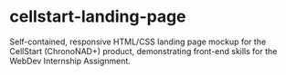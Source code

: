 # cellstart-landing-page
Self-contained, responsive HTML/CSS landing page mockup for the CellStart (ChronoNAD+) product, demonstrating front-end skills for the WebDev Internship Assignment.
